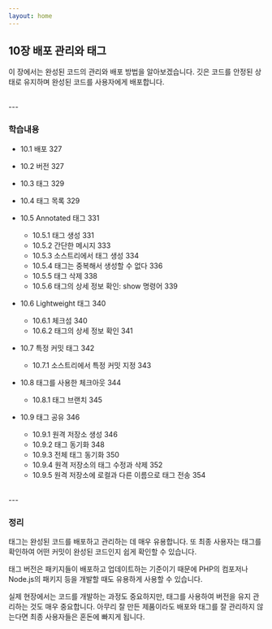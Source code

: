 ```yaml
---
layout: home
---
```

## 10장 배포 관리와 태그
이 장에서는 완성된 코드의 관리와 배포 방법을 알아보겠습니다. 깃은 코드를 안정된 상태로 유지하며 완성된 코드를 사용자에게 배포합니다.  

<br>
---

### 학습내용
* 10.1 배포 327

* 10.2 버전 327

* 10.3 태그 329

* 10.4 태그 목록 329

* 10.5 Annotated 태그 331
    + 10.5.1 태그 생성 331
    + 10.5.2 간단한 메시지 333
    + 10.5.3 소스트리에서 태그 생성 334
    + 10.5.4 태그는 중복해서 생성할 수 없다 336
    + 10.5.5 태그 삭제 338
    + 10.5.6 태그의 상세 정보 확인: show 명령어 339

* 10.6 Lightweight 태그 340
    + 10.6.1 체크섬 340
    + 10.6.2 태그의 상세 정보 확인 341

* 10.7 특정 커밋 태그 342
    + 10.7.1 소스트리에서 특정 커밋 지정 343

* 10.8 태그를 사용한 체크아웃 344
    + 10.8.1 태그 브랜치 345

* 10.9 태그 공유 346
    + 10.9.1 원격 저장소 생성 346
    + 10.9.2 태그 동기화 348
    + 10.9.3 전체 태그 동기화 350
    + 10.9.4 원격 저장소의 태그 수정과 삭제 352
    + 10.9.5 원격 저장소에 로컬과 다른 이름으로 태그 전송 354

<br>
---

### 정리
태그는 완성된 코드를 배포하고 관리하는 데 매우 유용합니다. 또 최종 사용자는 태그를 확인하여
어떤 커밋이 완성된 코드인지 쉽게 확인할 수 있습니다.  

태그 버전은 패키지들이 배포하고 업데이트하는 기준이기 때문에 PHP의 컴포저나 Node.js의 패키지 등을 개발할 때도 유용하게 사용할 수 있습니다.  

실제 현장에서는 코드를 개발하는 과정도 중요하지만, 태그를 사용하여 버전을 유지 관리하는 것도 매우 중요합니다. 아무리 잘 만든 제품이라도 배포와 태그를 잘 관리하지 않는다면 최종 사용자들은 혼돈에 빠지게 됩니다.  